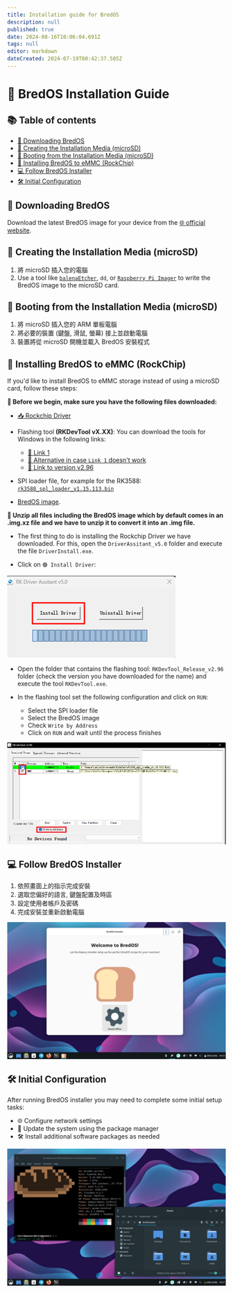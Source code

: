 ```yaml
---
title: Installation guide for BredOS
description: null
published: true
date: 2024-08-16T10:06:04.691Z
tags: null
editor: markdown
dateCreated: 2024-07-19T00:42:37.505Z
---
```


# 🍞 BredOS Installation Guide

## 📚 Table of contents

- [🔽 Downloading BredOS](#downloading-bredos)
- [💽 Creating the Installation Media (microSD)](#creating-the-installation-media-microsd)
- [🚀 Booting from the Installation Media (microSD)](#booting-from-the-installation-media-microsd)
- [💾 Installing BredOS to eMMC (RockChip)](#installing-bredos-to-emmc-rockchip)
- [💻 Follow BredOS Installer](#follow-bredos-installer)
- [🛠️ Initial Configuration](#initial-configuration)

## 🔽 Downloading BredOS

Download the latest BredOS image for your device from the [🌐 official website](https://bredos.org/download.html).

## 💽 Creating the Installation Media (microSD)

1. 將 microSD 插入您的電腦
2. Use a tool like [`balenaEtcher`](https://etcher.balena.io/), `dd`, or [`Raspberry Pi Imager`](https://www.raspberrypi.com/software/) to write the BredOS image to the microSD card.

## 🚀 Booting from the Installation Media (microSD)

1. 將 microSD 插入您的 ARM 單板電腦
2. 將必要的裝置 (鍵盤, 滑鼠, 螢幕) 接上並啟動電腦
3. 裝置將從 microSD 開機並載入 BredOS 安裝程式

## 💾 Installing BredOS to eMMC (RockChip)

If you'd like to install BredOS to eMMC storage instead of using a microSD card, follow these steps:

**📝 Before we begin, make sure you have the following files downloaded:**

- [📥 Rockchip Driver](https://dl.radxa.com/tools/windows/DriverAssitant_v5.0.zip)

- Flashing tool **(RKDevTool vX.XX)**: You can download the tools for Windows in the following links:
  - [🔗 Link 1](https://docs.radxa.com/en/compute-module/cm5/radxa-os/low-level-dev/rkdevtool)
  - [🔗 Alternative in case `Link 1` doesn't work](https://dl.radxa.com/tools/windows/)
  - [🔗 Link to version v2.96](https://dl.radxa.com/tools/windows/RKDevTool_Release_v2.96_zh.zip)

- SPI loader file, for example for the RK3588:  [`rk3588_spl_loader_v1.15.113.bin`](https://dl.radxa.com/rock5/sw/images/loader/rk3588_spl_loader_v1.15.113.bin)

- [BredOS image](#downloading-bredos).

**📂 Unzip all files including the BredOS image which by default comes in an .img.xz file and we have to unzip it to convert it into an .img file.**

- The first thing to do is installing the Rockchip Driver we have downloaded. For this, open the `DriverAssitant_v5.0` folder and execute the file `DriverInstall.exe`.

- Click on `🟢 Install Driver`:

![](https://github.com/LinuxDroidMaster/Fydetab-Duo-DroidMaster-wiki/raw/main/Images/Android/AOSP/install_drivers.png)

- Open the folder that contains the flashing tool:  `RKDevTool_Release_v2.96` folder (check the version you have downloaded for the name) and execute the tool `RKDevTool.exe`.

- In the flashing tool set the following configuration and click on `RUN`:
  - Select the SPI loader file
  - Select the BredOS image
  - Check `Write by Address`
  - Click on `RUN` and wait until the process finishes

![](https://github.com/LinuxDroidMaster/Fydetab-Duo-DroidMaster-wiki/raw/main/Images/Linux/BredOS/flashing_tool_config.png)

## 💻 Follow BredOS Installer

1. 依照畫面上的指示完成安裝
2. 選取您偏好的語言, 鍵盤配置及時區
3. 設定使用者帳戶及密碼
4. 完成安裝並重新啟動電腦

![](https://github.com/LinuxDroidMaster/Fydetab-Duo-DroidMaster-wiki/raw/main/Images/Linux/BredOS/bredOS_installer.jpg)

## 🛠️ Initial Configuration

After running BredOS installer you may need to complete some initial setup tasks:

- 🌐 Configure network settings
- 🔄 Update the system using the package manager
- 🛠️ Install additional software packages as needed

![](https://github.com/LinuxDroidMaster/Fydetab-Duo-DroidMaster-wiki/raw/main/Images/Linux/BredOS/preview.jpg)
